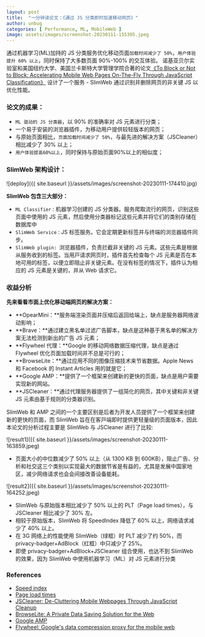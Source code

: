 ```yaml
---
layout: post
title:  "一分钟读论文：《通过 JS 分类即时加速移动网页》"
author: unbug
categories: [ Performance, ML, MobileWeb ]
image: assets/images/screenshot-20230111-155305.jpeg
---
```

通过机器学习(ML)加持的 JS 分类服务优化移动页面`加载时间减少了 50%`，`用户体验提升 60% 以上`，同时保持了大多数页面 90%-100% 的交互体验。
诺基亚⻉尔实验室和美国纽约大学、美国兰卡斯特大学管理学院合著的论文[《To Block or Not to Block: Accelerating Mobile Web Pages On-The-Fly Through JavaScript Classification》][paper1-url] 设计了一个服务 - SlimWeb 通过识别并删除网页的⾮关键 JS 以优化性能。

### 论文的成果：
- `ML 驱动的 JS 分类器`，以 90% 的准确率对 JS 元素进行分类；
- 一个易于安装的浏览器插件，为移动用户提供较轻版本的网页；
- 与原始页面相比，`页面加载时间减少了 50%`，与最先进的解决方案（JSCleaner）相比减少了 30% 以上；
- `用户体验提高60%以上`，同时保持与原始页面90%以上的相似度；

### SlimWeb 架构设计：
![deploy]({{ site.baseurl }}/assets/images/screenshot-20230111-174410.jpg)

**SlimWeb 包含三大部分：**
- `ML Classifier：`机器学习创建的 JS 分类器。服务爬取流⾏的⽹⻚，识别这些⻚⾯中使⽤的 JS 元素，然后使⽤分类器标记这些元素并将它们的类别存储在数据库中
- `SlimWeb Service：`JS 标签服务。它会定期更新标签并与终端的浏览器插件同步。
- `SlimWeb plugin: `浏览器插件，负责拦截⾮关键的 JS 元素。这些元素是根据从服务收到的标签。当⽤⼾请求⽹⻚时，插件⾸先检查每个 JS 元素是否在本地可⽤的标签，以便⽴即阻⽌⾮关键元素。在没有标签的情况下，插件认为相应的 JS 元素是关键的，并从 Web 请求它。


### 收益分析
**先来看看市面上优化移动端网页的解决方案：**
- **OpearMini：**服务端渲染页面并压缩后返回给端上，缺点是服务器网络波动影响；
- **Brave：**通过建立黑名单过滤广告脚本，缺点是这种基于⿊名单的解决⽅案⽆法检测到新出的⼴告 JS 元素；
- **Flywheel 代理：**Google 的移动网络数据压缩代理，缺点是通过 Flywheel 优化⻚⾯加载时间并不总是可⾏的；
- **BrowseLite：**通过应⽤不同的图像压缩技术来节省数据。Apple News 和 Facebook 的 Instant Articles 用的就是它；
- **Google AMP：**提供了⼀个框架来创建新的更快的⻚⾯，缺点是用户需要实现新的网站。
- **JSCleaner：**通过代理服务器提供了⼀组简化的⽹⻚，其中关键和⾮关键 JS 元素由基于规则的分类器识别。

SlimWeb 和 AMP 之间的⼀个主要区别是后者为开发⼈员提供了⼀个框架来创建新的更快的⻚⾯，⽽ SlimWeb 旨在在客⼾端即时提供更轻量级的⻚⾯版本，因此本论文的分析过程主要是 SlimWeb 与 JSCleaner 进⾏了⽐较:

![result1]({{ site.baseurl }}/assets/images/screenshot-20230111-163859.jpeg)
- ⻚⾯⼤⼩的中位数减少了 50% 以上（从 1300 KB 到 600KB），阻⽌⼴告、分析和社交这三个类别以实现最⼤的数据节省是有益的，尤其是发展中国家地区，减少⽹络请求也会会间接改善设备能耗。

![result2]({{ site.baseurl }}/assets/images/screenshot-20230111-164252.jpeg)
- SlimWeb 与原始版本相⽐减少了 50% 以上的 PLT（Page load times），与 JSCleaner 相⽐减少了 30% 左。
- 相较于原始版本，SlimWeb 将 SpeedIndex 降低了 60% 以上，⽹络请求减少了 40% 以上。
- 在 3G ⽹络上的性能使⽤ SlimWeb（绿框）时 PLT 减少了约 50%，⽽ privacy-badger+AdBlock（红框）中只减少了 25%。
- 即使 privacy-badger+AdBlock+JSCleaner 组合使⽤，也达不到 SlimWeb 的效果，因为 SlimWeb 中使⽤机器学习（ML）对 JS 元素进⾏分类

### References
- [Speed index][links-1]
- [Page load times][links-2]
- [JSCleaner: De-Cluttering Mobile Webpages Through JavaScript Cleanup][links-3]
- [BrowseLite: A Private Data Saving Solution for the Web][links-4]
- [Google AMP][links-5]
- [Flywheel: Google's data compression proxy for the mobile web][links-6]


[paper1-url]: https://arxiv.org/pdf/2106.13764.pdf
[links-1]: https://developer.mozilla.org/en-US/docs/Glossary/Speed_index
[links-2]: https://www.bigcommerce.com/ecommerce-answers/what-page-load-time-and-why-it-important/
[links-3]: https://dl.acm.org/doi/10.1145/3366423.3380157
[links-4]: https://dl.acm.org/doi/abs/10.1145/3442381.3449885
[links-5]: https://developers.google.com/amp
[links-6]: https://dl.acm.org/doi/10.5555/2789770.2789796